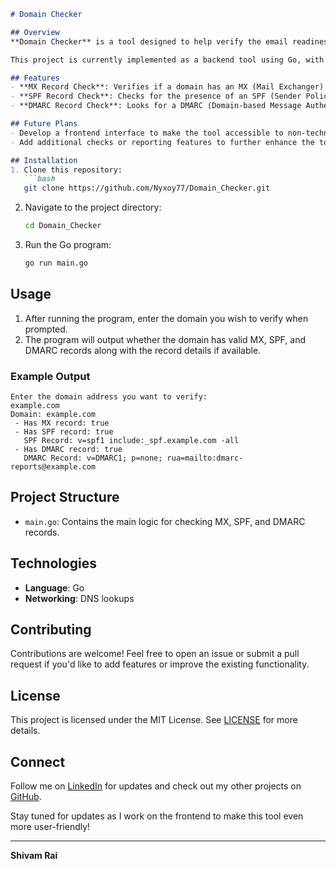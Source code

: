 ```markdown
# Domain Checker

## Overview
**Domain Checker** is a tool designed to help verify the email readiness of a domain by checking essential DNS records, specifically MX, SPF, and DMARC records. With this project, you can ensure a domain's email setup and enhance email deliverability and security.

This project is currently implemented as a backend tool using Go, with plans to add a frontend interface for a more user-friendly experience.

## Features
- **MX Record Check**: Verifies if a domain has an MX (Mail Exchanger) record, which indicates email service capability.
- **SPF Record Check**: Checks for the presence of an SPF (Sender Policy Framework) record, which specifies authorized email servers for the domain.
- **DMARC Record Check**: Looks for a DMARC (Domain-based Message Authentication, Reporting & Conformance) record, which provides additional email security and reporting.

## Future Plans
- Develop a frontend interface to make the tool accessible to non-technical users.
- Add additional checks or reporting features to further enhance the tool’s capabilities.

## Installation
1. Clone this repository:
   ```bash
   git clone https://github.com/Nyxoy77/Domain_Checker.git
   ```
2. Navigate to the project directory:
   ```bash
   cd Domain_Checker
   ```
3. Run the Go program:
   ```bash
   go run main.go
   ```

## Usage
1. After running the program, enter the domain you wish to verify when prompted.
2. The program will output whether the domain has valid MX, SPF, and DMARC records along with the record details if available.

### Example Output
```plaintext
Enter the domain address you want to verify:
example.com
Domain: example.com
 - Has MX record: true
 - Has SPF record: true
   SPF Record: v=spf1 include:_spf.example.com -all
 - Has DMARC record: true
   DMARC Record: v=DMARC1; p=none; rua=mailto:dmarc-reports@example.com
```

## Project Structure
- `main.go`: Contains the main logic for checking MX, SPF, and DMARC records.

## Technologies
- **Language**: Go
- **Networking**: DNS lookups

## Contributing
Contributions are welcome! Feel free to open an issue or submit a pull request if you'd like to add features or improve the existing functionality.

## License
This project is licensed under the MIT License. See [LICENSE](LICENSE) for more details.

## Connect
Follow me on [LinkedIn](https://www.linkedin.com/in/shivam-rai/) for updates and check out my other projects on [GitHub](https://github.com/Nyxoy77).

Stay tuned for updates as I work on the frontend to make this tool even more user-friendly!

---

**Shivam Rai**
```
